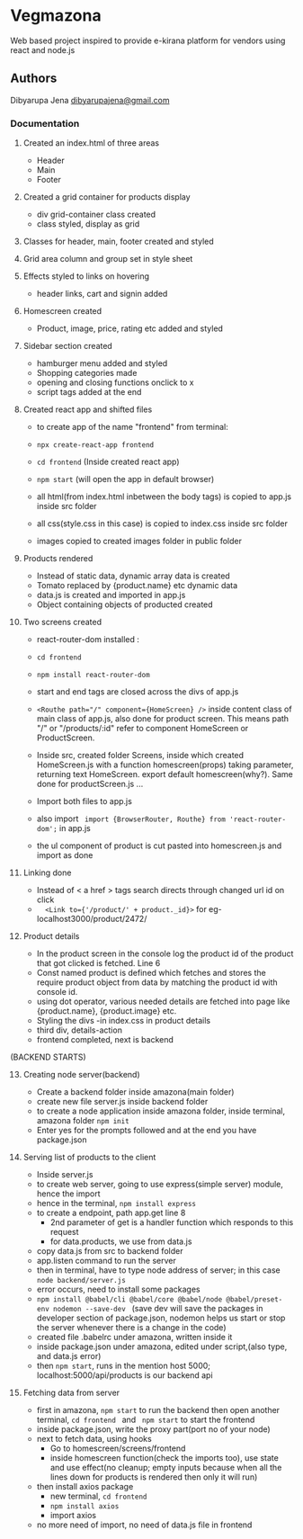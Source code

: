 
# Vegmazona #
Web based project inspired to provide e-kirana platform for vendors using react and node.js




## Authors ##

Dibyarupa Jena  <dibyarupajena@gmail.com>


### Documentation ###

1. Created an index.html of three areas

    - Header
    - Main
    - Footer


2. Created a grid container for products display

    - div grid-container class created
    - class styled, display as grid


3. Classes for header, main, footer created and styled


4. Grid area column and group set in style sheet

5. Effects styled to links on hovering
    - header links, cart and signin added


6. Homescreen created

    - Product, image, price, rating etc added and styled


7. Sidebar section created

    - hamburger menu added and styled
    - Shopping categories made
    - opening and closing functions onclick to x
    - script tags added at the end


8. Created react app and shifted files

    - to create app of the name "frontend" from terminal:
    - ``` npx create-react-app frontend ```
    
    - ```cd frontend``` (Inside created react app)

    - ```npm start``` (will open the app in default browser)

    - all html(from index.html inbetween the body tags) is copied to app.js inside src folder

    - all css(style.css in this case) is copied to index.css inside src folder

    - images copied to created images folder in public folder




9. Products rendered

    - Instead of static data, dynamic array data is created
    - Tomato replaced by {product.name} etc dynamic data
    - data.js is created and imported in app.js
    - Object containing objects of producted created

10. Two screens created

    - react-router-dom installed : 
    
    - ```cd frontend ```
    
    - ```npm install react-router-dom  ```

    - <BrowserRouter> start and end tags are closed across the divs  of app.js
    - ```<Routhe path="/" component={HomeScreen} />``` inside content class of main class of app.js, also 
    done for product screen. This means path "/" or "/products/:id" refer to component HomeScreen or ProductScreen.
    - Inside src, created folder Screens, inside which created HomeScreen.js with a function 
    homescreen(props) taking parameter, returning text HomeScreen. export default homescreen(why?). Same done for productScreen.js ...
    - Import both files to app.js 
    - also import ``` import {BrowserRouter, Routhe} from 'react-router-dom';``` in app.js
    - the ul component of product is cut pasted into homescreen.js and import as done

11. Linking done
    - Instead of < a href > tags search directs through changed url id on click
    - ```  <Link to={'/product/' + product._id}>``` 
     for eg- localhost3000/product/2472/    

12. Product details
    - In the product screen in the console log the product id of the product that got clicked is fetched. Line 6
    - Const named product is defined which fetches and stores the require product object from data by matching the product id with console id.
    - using dot operator, various needed details are fetched into page like {product.name}, {product.image} etc.
    - Styling the divs
        -in index.css in product details
    - third div, details-action
    - frontend completed, next is backend

(BACKEND STARTS)

13. Creating node server(backend)
    - Create a backend folder inside amazona(main folder)
    - create new file server.js inside backend folder
    - to create a node application inside amazona folder, inside terminal, amazona folder
    ```npm init```
    - Enter yes for the prompts followed and at the end you have package.json

14. Serving list of products to the client
    - Inside server.js
    - to create web server, going to use express(simple server) module, hence the import
    - hence in the terminal, ``` npm install express ```   
    - to create a endpoint, path app.get line 8
        - 2nd parameter of get is a handler function which responds to this request
        - for data.products, we use from data.js
    - copy data.js from src to backend folder       
    - app.listen command to run the server
    - then in terminal, have to type node address of server; in this case ``` node backend/server.js ```
    - error occurs, need to install some packages
    - ```npm install @babel/cli @babel/core @babel/node @babel/preset-env nodemon --save-dev ``` (save dev will   save the packages in developer section of package.json, nodemon helps us start or stop the server whenever there is a change in the code)
    - created file .babelrc under amazona, written inside it
    - inside package.json under amazona, edited under script,(also type, and data.js error)
    - then ``` npm start ```, runs in the mention host 5000; localhost:5000/api/products is our backend api

15. Fetching data from server
    - first in amazona, ``` npm start ``` to run the backend then open another terminal, ```cd frontend ``` and ``` npm start``` to start the frontend
    - inside package.json, write the proxy part(port no of your node)  
    - next to fetch data, using hooks
        - Go to homescreen/screens/frontend
        - inside homescreen function(check the imports too), use state and use effect(no cleanup; empty inputs because when all the lines down for products is rendered then only it will run)
    - then install axios package
        - new terminal, ``` cd frontend ```
        - ``` npm install axios ```
        - import axios     
    - no more need of import, no need of data.js file in frontend